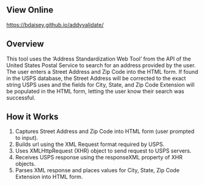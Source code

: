 ## View Online
https://bdaisey.github.io/addyvalidate/


## Overview
This tool uses the ‘Address Standardization Web Tool’ from the API of the United States Postal Service to search for an address provided by the user. The user enters a Street Address and Zip Code into the HTML form. If found in the USPS database, the Street Address will be corrected to the exact string USPS uses and the fields for City, State, and Zip Code Extension will be populated in the HTML form, letting the user know their search was successful.

## How it Works
1. Captures Street Address and Zip Code into HTML form (user prompted to input).
2. Builds url using the XML Request format required by USPS.
3. Uses XMLHttpRequest (XHR) object to send request to USPS servers.
4. Receives USPS response using the responseXML property of XHR objects.
5. Parses XML response and places values for City, State, Zip Code Extension into HTML form.


